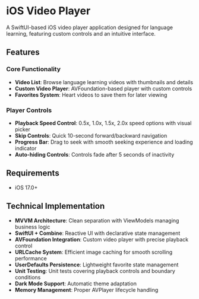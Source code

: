 # iOS Video Player

A SwiftUI-based iOS video player application designed for language learning, featuring custom controls and an intuitive interface.

## Features

### Core Functionality

- **Video List**: Browse language learning videos with thumbnails and details
- **Custom Video Player**: AVFoundation-based player with custom controls
- **Favorites System**: Heart videos to save them for later viewing

### Player Controls

- **Playback Speed Control**: 0.5x, 1.0x, 1.5x, 2.0x speed options with visual picker
- **Skip Controls**: Quick 10-second forward/backward navigation
- **Progress Bar**: Drag to seek with smooth seeking experience and loading indicator
- **Auto-hiding Controls**: Controls fade after 5 seconds of inactivity

## Requirements

- iOS 17.0+

## Technical Implementation

- **MVVM Architecture**: Clean separation with ViewModels managing business logic
- **SwiftUI + Combine**: Reactive UI with declarative state management
- **AVFoundation Integration**: Custom video player with precise playback control
- **URLCache System**: Efficient image caching for smooth scrolling performance
- **UserDefaults Persistence**: Lightweight favorite state management
- **Unit Testing**: Unit tests covering playback controls and boundary conditions
- **Dark Mode Support**: Automatic theme adaptation
- **Memory Management**: Proper AVPlayer lifecycle handling
